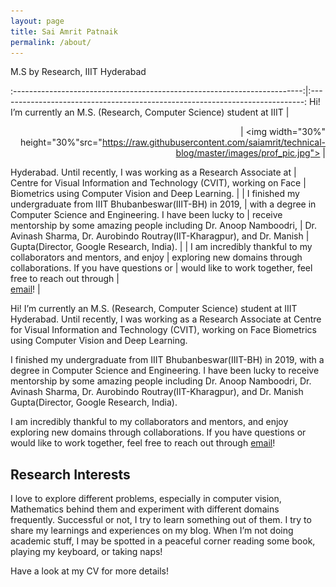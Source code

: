 ```yaml
---
layout: page
title: Sai Amrit Patnaik
permalink: /about/
---
```

M.S by Research, IIIT Hyderabad

:------------------------------------------------------------------------:|:----------------------------------------------------------------------------:
Hi! 
I’m currently an M.S. (Research, Computer Science) student at IIIT        | <p align="right" width="50%"> 
                                                                          |       <img width="30%" height="30%"src="https://raw.githubusercontent.com/saiamrit/technical-blog/master/images/prof_pic.jpg"> 
                                                                          | </p>
Hyderabad. Until recently, I was working as a Research Associate at       |
Centre for Visual Information and Technology (CVIT), working on Face      |
Biometrics using Computer Vision and Deep Learning.                       |
                                                                          |
I finished my undergraduate from IIIT Bhubanbeswar(IIIT-BH) in 2019,      |
with a degree in Computer Science and Engineering. I have been lucky to   |
receive mentorship by some amazing people including Dr. Anoop Namboodri,  |
Dr. Avinash Sharma, Dr. Aurobindo Routray(IIT-Kharagpur), and Dr. Manish  |
Gupta(Director, Google Research, India).                                  |
                                                                          |
I am incredibly thankful to my collaborators and mentors, and enjoy       |
exploring new domains through collaborations. If you have questions or    |
would like to work together, feel free to reach out through               |  
[email](mailto:patnaiksaiamrit@gmail.com)!                                |

<!-- <p align="right" width="50%">
    <img width="30%" height="30%" src="https://raw.githubusercontent.com/saiamrit/technical-blog/master/images/prof_pic.jpg"> 
</p> -->
<!-- ![](https://raw.githubusercontent.com/saiamrit/technical-blog/master/images/prof_pic.jpg) -->

Hi! 
I’m currently an M.S. (Research, Computer Science) student at IIIT Hyderabad. Until recently, I was working as a Research Associate at Centre for Visual Information and Technology (CVIT), working on Face Biometrics using Computer Vision and Deep Learning.

I finished my undergraduate from IIIT Bhubanbeswar(IIIT-BH) in 2019, with a degree in Computer Science and Engineering. I have been lucky to receive mentorship by some amazing people including Dr. Anoop Namboodri, Dr. Avinash Sharma, Dr. Aurobindo Routray(IIT-Kharagpur), and Dr. Manish Gupta(Director, Google Research, India).

I am incredibly thankful to my collaborators and mentors, and enjoy exploring new domains through collaborations. If you have questions or would like to work together, feel free to reach out through
[email](mailto:patnaiksaiamrit@gmail.com)!

## __Research Interests__

I love to explore different problems, especially in computer vision, Mathematics behind them and experiment with different domains frequently. Successful or not, I try to learn something out of them. I try to share my learnings and experiences on my blog. When I’m not doing academic stuff, I may be spotted in a peaceful corner reading some book, playing my keyboard, or taking naps!

Have a look at my CV for more details!
